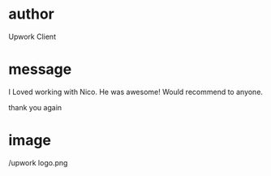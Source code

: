 # author

Upwork Client

# message

I Loved working with Nico. He was awesome! Would recommend to anyone.

thank you again

# image

/upwork logo.png
